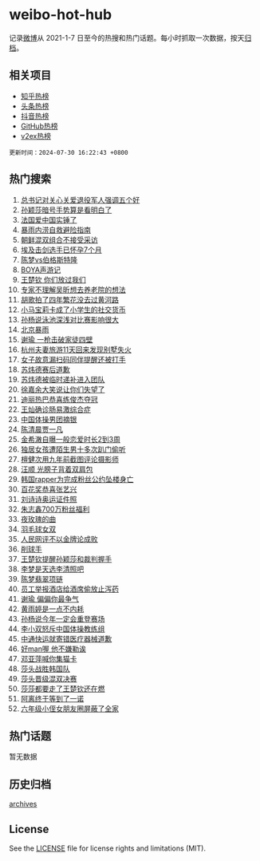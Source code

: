 # weibo-hot-hub

记录[微博](https://www.weibo.com)从 2021-1-7 日至今的热搜和热门话题。每小时抓取一次数据，按天[归档](archives)。

## 相关项目

- [知乎热榜](https://github.com/snaildev/zhihu-hot-hub)
- [头条热榜](https://github.com/snaildev/toutiao-hot-hub)
- [抖音热榜](https://github.com/snaildev/douyin-hot-hub)
- [GitHub热榜](https://github.com/snaildev/github-hot-hub)
- [v2ex热榜](https://github.com/snaildev/v2ex-hot-hub)


`更新时间：2024-07-30 16:22:43 +0800`

## 热门搜索

1. [总书记对关心关爱退役军人强调五个好](https://m.weibo.cn/search?containerid=100103type%3D1%26t%3D10%26q%3D%23%E6%80%BB%E4%B9%A6%E8%AE%B0%E5%AF%B9%E5%85%B3%E5%BF%83%E5%85%B3%E7%88%B1%E9%80%80%E5%BD%B9%E5%86%9B%E4%BA%BA%E5%BC%BA%E8%B0%83%E4%BA%94%E4%B8%AA%E5%A5%BD%23&stream_entry_id=51&isnewpage=1&extparam=seat%3D1%26c_type%3D51%26pos%3D0%26q%3D%2523%25E6%2580%25BB%25E4%25B9%25A6%25E8%25AE%25B0%25E5%25AF%25B9%25E5%2585%25B3%25E5%25BF%2583%25E5%2585%25B3%25E7%2588%25B1%25E9%2580%2580%25E5%25BD%25B9%25E5%2586%259B%25E4%25BA%25BA%25E5%25BC%25BA%25E8%25B0%2583%25E4%25BA%2594%25E4%25B8%25AA%25E5%25A5%25BD%2523%26cate%3D10103%26dgr%3D0%26filter_type%3Drealtimehot%26stream_entry_id%3D51%26display_time%3D1722327762%26pre_seqid%3D1722327762079014504182)
1. [孙颖莎暗号手势算是看明白了](https://m.weibo.cn/search?containerid=100103type%3D1%26t%3D10%26q%3D%23%E5%AD%99%E9%A2%96%E8%8E%8E%E6%9A%97%E5%8F%B7%E6%89%8B%E5%8A%BF%E7%AE%97%E6%98%AF%E7%9C%8B%E6%98%8E%E7%99%BD%E4%BA%86%23&stream_entry_id=31&isnewpage=1&extparam=seat%3D1%26c_type%3D31%26flag%3D2%26cate%3D5001%26realpos%3D1%26lcate%3D5001%26pos%3D0%26q%3D%2523%25E5%25AD%2599%25E9%25A2%2596%25E8%258E%258E%25E6%259A%2597%25E5%258F%25B7%25E6%2589%258B%25E5%258A%25BF%25E7%25AE%2597%25E6%2598%25AF%25E7%259C%258B%25E6%2598%258E%25E7%2599%25BD%25E4%25BA%2586%2523%26band_rank%3D1%26dgr%3D0%26filter_type%3Drealtimehot%26stream_entry_id%3D31%26display_time%3D1722327762%26pre_seqid%3D1722327762079014504182)
1. [法国爱中国实锤了](https://m.weibo.cn/search?containerid=100103type%3D1%26t%3D10%26q%3D%23%E6%B3%95%E5%9B%BD%E7%88%B1%E4%B8%AD%E5%9B%BD%E5%AE%9E%E9%94%A4%E4%BA%86%23&stream_entry_id=31&isnewpage=1&extparam=seat%3D1%26c_type%3D31%26flag%3D1%26cate%3D5001%26realpos%3D2%26lcate%3D5001%26pos%3D1%26q%3D%2523%25E6%25B3%2595%25E5%259B%25BD%25E7%2588%25B1%25E4%25B8%25AD%25E5%259B%25BD%25E5%25AE%259E%25E9%2594%25A4%25E4%25BA%2586%2523%26band_rank%3D2%26dgr%3D0%26filter_type%3Drealtimehot%26stream_entry_id%3D31%26display_time%3D1722327762%26pre_seqid%3D1722327762079014504182)
1. [暴雨内涝自救避险指南](https://m.weibo.cn/search?containerid=100103type%3D1%26t%3D10%26q%3D%23%E6%9A%B4%E9%9B%A8%E5%86%85%E6%B6%9D%E8%87%AA%E6%95%91%E9%81%BF%E9%99%A9%E6%8C%87%E5%8D%97%23&stream_entry_id=31&isnewpage=1&extparam=seat%3D1%26c_type%3D31%26flag%3D0%26cate%3D5001%26realpos%3D3%26lcate%3D5001%26pos%3D2%26q%3D%2523%25E6%259A%25B4%25E9%259B%25A8%25E5%2586%2585%25E6%25B6%259D%25E8%2587%25AA%25E6%2595%2591%25E9%2581%25BF%25E9%2599%25A9%25E6%258C%2587%25E5%258D%2597%2523%26band_rank%3D3%26dgr%3D0%26filter_type%3Drealtimehot%26stream_entry_id%3D31%26display_time%3D1722327762%26pre_seqid%3D1722327762079014504182)
1. [朝鲜混双组合不接受采访](https://m.weibo.cn/search?containerid=100103type%3D1%26t%3D10%26q%3D%23%E6%9C%9D%E9%B2%9C%E6%B7%B7%E5%8F%8C%E7%BB%84%E5%90%88%E4%B8%8D%E6%8E%A5%E5%8F%97%E9%87%87%E8%AE%BF%23&stream_entry_id=31&isnewpage=1&extparam=seat%3D1%26c_type%3D31%26flag%3D2%26cate%3D5001%26realpos%3D4%26lcate%3D5001%26pos%3D3%26q%3D%2523%25E6%259C%259D%25E9%25B2%259C%25E6%25B7%25B7%25E5%258F%258C%25E7%25BB%2584%25E5%2590%2588%25E4%25B8%258D%25E6%258E%25A5%25E5%258F%2597%25E9%2587%2587%25E8%25AE%25BF%2523%26band_rank%3D4%26dgr%3D0%26filter_type%3Drealtimehot%26stream_entry_id%3D31%26display_time%3D1722327762%26pre_seqid%3D1722327762079014504182)
1. [埃及击剑选手已怀孕7个月](https://m.weibo.cn/search?containerid=100103type%3D1%26t%3D10%26q%3D%23%E5%9F%83%E5%8F%8A%E5%87%BB%E5%89%91%E9%80%89%E6%89%8B%E5%B7%B2%E6%80%80%E5%AD%957%E4%B8%AA%E6%9C%88%23&stream_entry_id=31&isnewpage=1&extparam=seat%3D1%26c_type%3D31%26flag%3D1%26cate%3D5001%26realpos%3D5%26lcate%3D5001%26pos%3D4%26q%3D%2523%25E5%259F%2583%25E5%258F%258A%25E5%2587%25BB%25E5%2589%2591%25E9%2580%2589%25E6%2589%258B%25E5%25B7%25B2%25E6%2580%2580%25E5%25AD%25957%25E4%25B8%25AA%25E6%259C%2588%2523%26band_rank%3D5%26dgr%3D0%26filter_type%3Drealtimehot%26stream_entry_id%3D31%26display_time%3D1722327762%26pre_seqid%3D1722327762079014504182)
1. [陈梦vs伯格斯特隆](https://m.weibo.cn/search?containerid=100103type%3D1%26t%3D10%26q%3D%23%E9%99%88%E6%A2%A6vs%E4%BC%AF%E6%A0%BC%E6%96%AF%E7%89%B9%E9%9A%86%23&stream_entry_id=31&isnewpage=1&extparam=seat%3D1%26c_type%3D31%26flag%3D1%26cate%3D5001%26realpos%3D6%26lcate%3D5001%26pos%3D5%26q%3D%2523%25E9%2599%2588%25E6%25A2%25A6vs%25E4%25BC%25AF%25E6%25A0%25BC%25E6%2596%25AF%25E7%2589%25B9%25E9%259A%2586%2523%26band_rank%3D6%26dgr%3D0%26filter_type%3Drealtimehot%26stream_entry_id%3D31%26display_time%3D1722327762%26pre_seqid%3D1722327762079014504182)
1. [BOYA声游记](https://m.weibo.cn/search?containerid=100103type%3D1%26t%3D10%26q%3D%23BOYA%E5%A3%B0%E6%B8%B8%E8%AE%B0%23&stream_entry_id=31&isnewpage=1&extparam=seat%3D1%26c_type%3D31%26cate%3D5001%26lcate%3D5001%26stream_entry_id%3D31%26filter_type%3Drealtimehot%26pos%3D6%26is_ad_pos%3D1%26q%3D%2523BOYA%25E5%25A3%25B0%25E6%25B8%25B8%25E8%25AE%25B0%2523%26topic_ad%3D1%26dgr%3D0%26adid%3D246884%26band_rank%3D7%26display_time%3D1722327762%26pre_seqid%3D1722327762079014504182)
1. [王楚钦 你们放过我们](https://m.weibo.cn/search?containerid=100103type%3D1%26t%3D10%26q%3D%E7%8E%8B%E6%A5%9A%E9%92%A6+%E4%BD%A0%E4%BB%AC%E6%94%BE%E8%BF%87%E6%88%91%E4%BB%AC&stream_entry_id=31&isnewpage=1&extparam=seat%3D1%26c_type%3D31%26flag%3D2%26cate%3D5001%26realpos%3D7%26lcate%3D5001%26pos%3D7%26q%3D%25E7%258E%258B%25E6%25A5%259A%25E9%2592%25A6%2520%25E4%25BD%25A0%25E4%25BB%25AC%25E6%2594%25BE%25E8%25BF%2587%25E6%2588%2591%25E4%25BB%25AC%26band_rank%3D7%26dgr%3D0%26filter_type%3Drealtimehot%26stream_entry_id%3D31%26display_time%3D1722327762%26pre_seqid%3D1722327762079014504182)
1. [专家不理解吴昕想去养老院的想法](https://m.weibo.cn/search?containerid=100103type%3D1%26t%3D10%26q%3D%23%E4%B8%93%E5%AE%B6%E4%B8%8D%E7%90%86%E8%A7%A3%E5%90%B4%E6%98%95%E6%83%B3%E5%8E%BB%E5%85%BB%E8%80%81%E9%99%A2%E7%9A%84%E6%83%B3%E6%B3%95%23&stream_entry_id=31&isnewpage=1&extparam=seat%3D1%26c_type%3D31%26flag%3D0%26cate%3D5001%26realpos%3D8%26lcate%3D5001%26pos%3D8%26q%3D%2523%25E4%25B8%2593%25E5%25AE%25B6%25E4%25B8%258D%25E7%2590%2586%25E8%25A7%25A3%25E5%2590%25B4%25E6%2598%2595%25E6%2583%25B3%25E5%258E%25BB%25E5%2585%25BB%25E8%2580%2581%25E9%2599%25A2%25E7%259A%2584%25E6%2583%25B3%25E6%25B3%2595%2523%26band_rank%3D8%26dgr%3D0%26filter_type%3Drealtimehot%26stream_entry_id%3D31%26display_time%3D1722327762%26pre_seqid%3D1722327762079014504182)
1. [胡歌拍了四年繁花没去过黄河路](https://m.weibo.cn/search?containerid=100103type%3D1%26t%3D10%26q%3D%23%E8%83%A1%E6%AD%8C%E6%8B%8D%E4%BA%86%E5%9B%9B%E5%B9%B4%E7%B9%81%E8%8A%B1%E6%B2%A1%E5%8E%BB%E8%BF%87%E9%BB%84%E6%B2%B3%E8%B7%AF%23&stream_entry_id=31&isnewpage=1&extparam=seat%3D1%26c_type%3D31%26flag%3D1%26cate%3D5001%26realpos%3D9%26lcate%3D5001%26pos%3D9%26q%3D%2523%25E8%2583%25A1%25E6%25AD%258C%25E6%258B%258D%25E4%25BA%2586%25E5%259B%259B%25E5%25B9%25B4%25E7%25B9%2581%25E8%258A%25B1%25E6%25B2%25A1%25E5%258E%25BB%25E8%25BF%2587%25E9%25BB%2584%25E6%25B2%25B3%25E8%25B7%25AF%2523%26band_rank%3D9%26dgr%3D0%26filter_type%3Drealtimehot%26stream_entry_id%3D31%26display_time%3D1722327762%26pre_seqid%3D1722327762079014504182)
1. [小马宝莉卡成了小学生的社交货币](https://m.weibo.cn/search?containerid=100103type%3D1%26t%3D10%26q%3D%23%E5%B0%8F%E9%A9%AC%E5%AE%9D%E8%8E%89%E5%8D%A1%E6%88%90%E4%BA%86%E5%B0%8F%E5%AD%A6%E7%94%9F%E7%9A%84%E7%A4%BE%E4%BA%A4%E8%B4%A7%E5%B8%81%23&stream_entry_id=31&isnewpage=1&extparam=seat%3D1%26c_type%3D31%26flag%3D1%26cate%3D5001%26realpos%3D10%26lcate%3D5001%26pos%3D10%26q%3D%2523%25E5%25B0%258F%25E9%25A9%25AC%25E5%25AE%259D%25E8%258E%2589%25E5%258D%25A1%25E6%2588%2590%25E4%25BA%2586%25E5%25B0%258F%25E5%25AD%25A6%25E7%2594%259F%25E7%259A%2584%25E7%25A4%25BE%25E4%25BA%25A4%25E8%25B4%25A7%25E5%25B8%2581%2523%26band_rank%3D10%26dgr%3D0%26filter_type%3Drealtimehot%26stream_entry_id%3D31%26display_time%3D1722327762%26pre_seqid%3D1722327762079014504182)
1. [孙杨说泳池深浅对比赛影响很大](https://m.weibo.cn/search?containerid=100103type%3D1%26t%3D10%26q%3D%23%E5%AD%99%E6%9D%A8%E8%AF%B4%E6%B3%B3%E6%B1%A0%E6%B7%B1%E6%B5%85%E5%AF%B9%E6%AF%94%E8%B5%9B%E5%BD%B1%E5%93%8D%E5%BE%88%E5%A4%A7%23&stream_entry_id=31&isnewpage=1&extparam=seat%3D1%26c_type%3D31%26flag%3D2%26cate%3D5001%26realpos%3D11%26lcate%3D5001%26pos%3D11%26q%3D%2523%25E5%25AD%2599%25E6%259D%25A8%25E8%25AF%25B4%25E6%25B3%25B3%25E6%25B1%25A0%25E6%25B7%25B1%25E6%25B5%2585%25E5%25AF%25B9%25E6%25AF%2594%25E8%25B5%259B%25E5%25BD%25B1%25E5%2593%258D%25E5%25BE%2588%25E5%25A4%25A7%2523%26band_rank%3D11%26dgr%3D0%26filter_type%3Drealtimehot%26stream_entry_id%3D31%26display_time%3D1722327762%26pre_seqid%3D1722327762079014504182)
1. [北京暴雨](https://m.weibo.cn/search?containerid=100103type%3D1%26t%3D10%26q%3D%E5%8C%97%E4%BA%AC%E6%9A%B4%E9%9B%A8&stream_entry_id=31&isnewpage=1&extparam=seat%3D1%26c_type%3D31%26flag%3D0%26cate%3D5001%26realpos%3D12%26lcate%3D5001%26pos%3D12%26q%3D%25E5%258C%2597%25E4%25BA%25AC%25E6%259A%25B4%25E9%259B%25A8%26band_rank%3D12%26dgr%3D0%26filter_type%3Drealtimehot%26stream_entry_id%3D31%26display_time%3D1722327762%26pre_seqid%3D1722327762079014504182)
1. [谢瑜 一枪击破家徒四壁](https://m.weibo.cn/search?containerid=100103type%3D1%26t%3D10%26q%3D%E8%B0%A2%E7%91%9C+%E4%B8%80%E6%9E%AA%E5%87%BB%E7%A0%B4%E5%AE%B6%E5%BE%92%E5%9B%9B%E5%A3%81&stream_entry_id=31&isnewpage=1&extparam=seat%3D1%26c_type%3D31%26flag%3D0%26cate%3D5001%26realpos%3D13%26lcate%3D5001%26pos%3D13%26q%3D%25E8%25B0%25A2%25E7%2591%259C%2520%25E4%25B8%2580%25E6%259E%25AA%25E5%2587%25BB%25E7%25A0%25B4%25E5%25AE%25B6%25E5%25BE%2592%25E5%259B%259B%25E5%25A3%2581%26band_rank%3D13%26dgr%3D0%26filter_type%3Drealtimehot%26stream_entry_id%3D31%26display_time%3D1722327762%26pre_seqid%3D1722327762079014504182)
1. [杭州夫妻旅游11天回来发现别墅失火](https://m.weibo.cn/search?containerid=100103type%3D1%26t%3D10%26q%3D%23%E6%9D%AD%E5%B7%9E%E5%A4%AB%E5%A6%BB%E6%97%85%E6%B8%B811%E5%A4%A9%E5%9B%9E%E6%9D%A5%E5%8F%91%E7%8E%B0%E5%88%AB%E5%A2%85%E5%A4%B1%E7%81%AB%23&stream_entry_id=31&isnewpage=1&extparam=seat%3D1%26c_type%3D31%26flag%3D0%26cate%3D5001%26realpos%3D14%26lcate%3D5001%26pos%3D14%26q%3D%2523%25E6%259D%25AD%25E5%25B7%259E%25E5%25A4%25AB%25E5%25A6%25BB%25E6%2597%2585%25E6%25B8%25B811%25E5%25A4%25A9%25E5%259B%259E%25E6%259D%25A5%25E5%258F%2591%25E7%258E%25B0%25E5%2588%25AB%25E5%25A2%2585%25E5%25A4%25B1%25E7%2581%25AB%2523%26band_rank%3D14%26dgr%3D0%26filter_type%3Drealtimehot%26stream_entry_id%3D31%26display_time%3D1722327762%26pre_seqid%3D1722327762079014504182)
1. [女子故意漏扫码同伴提醒还被打手](https://m.weibo.cn/search?containerid=100103type%3D1%26t%3D10%26q%3D%23%E5%A5%B3%E5%AD%90%E6%95%85%E6%84%8F%E6%BC%8F%E6%89%AB%E7%A0%81%E5%90%8C%E4%BC%B4%E6%8F%90%E9%86%92%E8%BF%98%E8%A2%AB%E6%89%93%E6%89%8B%23&stream_entry_id=31&isnewpage=1&extparam=seat%3D1%26c_type%3D31%26flag%3D0%26cate%3D5001%26realpos%3D15%26lcate%3D5001%26pos%3D15%26q%3D%2523%25E5%25A5%25B3%25E5%25AD%2590%25E6%2595%2585%25E6%2584%258F%25E6%25BC%258F%25E6%2589%25AB%25E7%25A0%2581%25E5%2590%258C%25E4%25BC%25B4%25E6%258F%2590%25E9%2586%2592%25E8%25BF%2598%25E8%25A2%25AB%25E6%2589%2593%25E6%2589%258B%2523%26band_rank%3D15%26dgr%3D0%26filter_type%3Drealtimehot%26stream_entry_id%3D31%26display_time%3D1722327762%26pre_seqid%3D1722327762079014504182)
1. [苏炜德赛后道歉](https://m.weibo.cn/search?containerid=100103type%3D1%26t%3D10%26q%3D%23%E8%8B%8F%E7%82%9C%E5%BE%B7%E8%B5%9B%E5%90%8E%E9%81%93%E6%AD%89%23&stream_entry_id=31&isnewpage=1&extparam=seat%3D1%26c_type%3D31%26flag%3D0%26cate%3D5001%26realpos%3D16%26lcate%3D5001%26pos%3D16%26q%3D%2523%25E8%258B%258F%25E7%2582%259C%25E5%25BE%25B7%25E8%25B5%259B%25E5%2590%258E%25E9%2581%2593%25E6%25AD%2589%2523%26band_rank%3D16%26dgr%3D0%26filter_type%3Drealtimehot%26stream_entry_id%3D31%26display_time%3D1722327762%26pre_seqid%3D1722327762079014504182)
1. [苏炜德被临时递补进入团队](https://m.weibo.cn/search?containerid=100103type%3D1%26t%3D10%26q%3D%23%E8%8B%8F%E7%82%9C%E5%BE%B7%E8%A2%AB%E4%B8%B4%E6%97%B6%E9%80%92%E8%A1%A5%E8%BF%9B%E5%85%A5%E5%9B%A2%E9%98%9F%23&stream_entry_id=31&isnewpage=1&extparam=seat%3D1%26c_type%3D31%26flag%3D0%26cate%3D5001%26realpos%3D17%26lcate%3D5001%26pos%3D17%26q%3D%2523%25E8%258B%258F%25E7%2582%259C%25E5%25BE%25B7%25E8%25A2%25AB%25E4%25B8%25B4%25E6%2597%25B6%25E9%2580%2592%25E8%25A1%25A5%25E8%25BF%259B%25E5%2585%25A5%25E5%259B%25A2%25E9%2598%259F%2523%26band_rank%3D17%26dgr%3D0%26filter_type%3Drealtimehot%26stream_entry_id%3D31%26display_time%3D1722327762%26pre_seqid%3D1722327762079014504182)
1. [徐嘉余大笑说让你们失望了](https://m.weibo.cn/search?containerid=100103type%3D1%26t%3D10%26q%3D%23%E5%BE%90%E5%98%89%E4%BD%99%E5%A4%A7%E7%AC%91%E8%AF%B4%E8%AE%A9%E4%BD%A0%E4%BB%AC%E5%A4%B1%E6%9C%9B%E4%BA%86%23&stream_entry_id=31&isnewpage=1&extparam=seat%3D1%26c_type%3D31%26flag%3D0%26cate%3D5001%26realpos%3D18%26lcate%3D5001%26pos%3D18%26q%3D%2523%25E5%25BE%2590%25E5%2598%2589%25E4%25BD%2599%25E5%25A4%25A7%25E7%25AC%2591%25E8%25AF%25B4%25E8%25AE%25A9%25E4%25BD%25A0%25E4%25BB%25AC%25E5%25A4%25B1%25E6%259C%259B%25E4%25BA%2586%2523%26band_rank%3D18%26dgr%3D0%26filter_type%3Drealtimehot%26stream_entry_id%3D31%26display_time%3D1722327762%26pre_seqid%3D1722327762079014504182)
1. [迪丽热巴恭喜练俊杰夺冠](https://m.weibo.cn/search?containerid=100103type%3D1%26t%3D10%26q%3D%23%E8%BF%AA%E4%B8%BD%E7%83%AD%E5%B7%B4%E6%81%AD%E5%96%9C%E7%BB%83%E4%BF%8A%E6%9D%B0%E5%A4%BA%E5%86%A0%23&stream_entry_id=31&isnewpage=1&extparam=seat%3D1%26c_type%3D31%26flag%3D0%26cate%3D5001%26realpos%3D19%26lcate%3D5001%26pos%3D19%26q%3D%2523%25E8%25BF%25AA%25E4%25B8%25BD%25E7%2583%25AD%25E5%25B7%25B4%25E6%2581%25AD%25E5%2596%259C%25E7%25BB%2583%25E4%25BF%258A%25E6%259D%25B0%25E5%25A4%25BA%25E5%2586%25A0%2523%26band_rank%3D19%26dgr%3D0%26filter_type%3Drealtimehot%26stream_entry_id%3D31%26display_time%3D1722327762%26pre_seqid%3D1722327762079014504182)
1. [王灿确诊肠易激综合症](https://m.weibo.cn/search?containerid=100103type%3D1%26t%3D10%26q%3D%23%E7%8E%8B%E7%81%BF%E7%A1%AE%E8%AF%8A%E8%82%A0%E6%98%93%E6%BF%80%E7%BB%BC%E5%90%88%E7%97%87%23&stream_entry_id=31&isnewpage=1&extparam=seat%3D1%26c_type%3D31%26flag%3D0%26cate%3D5001%26realpos%3D20%26lcate%3D5001%26pos%3D20%26q%3D%2523%25E7%258E%258B%25E7%2581%25BF%25E7%25A1%25AE%25E8%25AF%258A%25E8%2582%25A0%25E6%2598%2593%25E6%25BF%2580%25E7%25BB%25BC%25E5%2590%2588%25E7%2597%2587%2523%26band_rank%3D20%26dgr%3D0%26filter_type%3Drealtimehot%26stream_entry_id%3D31%26display_time%3D1722327762%26pre_seqid%3D1722327762079014504182)
1. [中国体操男团摘银](https://m.weibo.cn/search?containerid=100103type%3D1%26t%3D10%26q%3D%23%E4%B8%AD%E5%9B%BD%E4%BD%93%E6%93%8D%E7%94%B7%E5%9B%A2%E6%91%98%E9%93%B6%23&stream_entry_id=31&isnewpage=1&extparam=seat%3D1%26c_type%3D31%26flag%3D0%26cate%3D5001%26realpos%3D21%26lcate%3D5001%26pos%3D21%26q%3D%2523%25E4%25B8%25AD%25E5%259B%25BD%25E4%25BD%2593%25E6%2593%258D%25E7%2594%25B7%25E5%259B%25A2%25E6%2591%2598%25E9%2593%25B6%2523%26band_rank%3D21%26dgr%3D0%26filter_type%3Drealtimehot%26stream_entry_id%3D31%26display_time%3D1722327762%26pre_seqid%3D1722327762079014504182)
1. [陈清晨贾一凡](https://m.weibo.cn/search?containerid=100103type%3D1%26t%3D10%26q%3D%E9%99%88%E6%B8%85%E6%99%A8%E8%B4%BE%E4%B8%80%E5%87%A1&stream_entry_id=31&isnewpage=1&extparam=seat%3D1%26c_type%3D31%26flag%3D1%26cate%3D5001%26realpos%3D22%26lcate%3D5001%26pos%3D22%26q%3D%25E9%2599%2588%25E6%25B8%2585%25E6%2599%25A8%25E8%25B4%25BE%25E4%25B8%2580%25E5%2587%25A1%26band_rank%3D22%26dgr%3D0%26filter_type%3Drealtimehot%26stream_entry_id%3D31%26display_time%3D1722327762%26pre_seqid%3D1722327762079014504182)
1. [金希澈自曝一般恋爱时长2到3周](https://m.weibo.cn/search?containerid=100103type%3D1%26t%3D10%26q%3D%23%E9%87%91%E5%B8%8C%E6%BE%88%E8%87%AA%E6%9B%9D%E4%B8%80%E8%88%AC%E6%81%8B%E7%88%B1%E6%97%B6%E9%95%BF2%E5%88%B03%E5%91%A8%23&stream_entry_id=31&isnewpage=1&extparam=seat%3D1%26c_type%3D31%26flag%3D2%26cate%3D5001%26realpos%3D23%26lcate%3D5001%26pos%3D23%26q%3D%2523%25E9%2587%2591%25E5%25B8%258C%25E6%25BE%2588%25E8%2587%25AA%25E6%259B%259D%25E4%25B8%2580%25E8%2588%25AC%25E6%2581%258B%25E7%2588%25B1%25E6%2597%25B6%25E9%2595%25BF2%25E5%2588%25B03%25E5%2591%25A8%2523%26band_rank%3D23%26dgr%3D0%26filter_type%3Drealtimehot%26stream_entry_id%3D31%26display_time%3D1722327762%26pre_seqid%3D1722327762079014504182)
1. [独居女孩遭陌生男十多次趴门偷听](https://m.weibo.cn/search?containerid=100103type%3D1%26t%3D10%26q%3D%23%E7%8B%AC%E5%B1%85%E5%A5%B3%E5%AD%A9%E9%81%AD%E9%99%8C%E7%94%9F%E7%94%B7%E5%8D%81%E5%A4%9A%E6%AC%A1%E8%B6%B4%E9%97%A8%E5%81%B7%E5%90%AC%23&stream_entry_id=31&isnewpage=1&extparam=seat%3D1%26c_type%3D31%26flag%3D1%26cate%3D5001%26realpos%3D24%26lcate%3D5001%26pos%3D24%26q%3D%2523%25E7%258B%25AC%25E5%25B1%2585%25E5%25A5%25B3%25E5%25AD%25A9%25E9%2581%25AD%25E9%2599%258C%25E7%2594%259F%25E7%2594%25B7%25E5%258D%2581%25E5%25A4%259A%25E6%25AC%25A1%25E8%25B6%25B4%25E9%2597%25A8%25E5%2581%25B7%25E5%2590%25AC%2523%26band_rank%3D24%26dgr%3D0%26filter_type%3Drealtimehot%26stream_entry_id%3D31%26display_time%3D1722327762%26pre_seqid%3D1722327762079014504182)
1. [檀健次用九年前截图评论摄影师](https://m.weibo.cn/search?containerid=100103type%3D1%26t%3D10%26q%3D%E6%AA%80%E5%81%A5%E6%AC%A1%E7%94%A8%E4%B9%9D%E5%B9%B4%E5%89%8D%E6%88%AA%E5%9B%BE%E8%AF%84%E8%AE%BA%E6%91%84%E5%BD%B1%E5%B8%88&stream_entry_id=31&isnewpage=1&extparam=seat%3D1%26c_type%3D31%26flag%3D1%26cate%3D5001%26realpos%3D25%26lcate%3D5001%26pos%3D25%26q%3D%25E6%25AA%2580%25E5%2581%25A5%25E6%25AC%25A1%25E7%2594%25A8%25E4%25B9%259D%25E5%25B9%25B4%25E5%2589%258D%25E6%2588%25AA%25E5%259B%25BE%25E8%25AF%2584%25E8%25AE%25BA%25E6%2591%2584%25E5%25BD%25B1%25E5%25B8%2588%26band_rank%3D25%26dgr%3D0%26filter_type%3Drealtimehot%26stream_entry_id%3D31%26display_time%3D1722327762%26pre_seqid%3D1722327762079014504182)
1. [汪顺 光膀子背着双肩包](https://m.weibo.cn/search?containerid=100103type%3D1%26t%3D10%26q%3D%E6%B1%AA%E9%A1%BA+%E5%85%89%E8%86%80%E5%AD%90%E8%83%8C%E7%9D%80%E5%8F%8C%E8%82%A9%E5%8C%85&stream_entry_id=31&isnewpage=1&extparam=seat%3D1%26c_type%3D31%26flag%3D0%26cate%3D5001%26realpos%3D26%26lcate%3D5001%26pos%3D26%26q%3D%25E6%25B1%25AA%25E9%25A1%25BA%2520%25E5%2585%2589%25E8%2586%2580%25E5%25AD%2590%25E8%2583%258C%25E7%259D%2580%25E5%258F%258C%25E8%2582%25A9%25E5%258C%2585%26band_rank%3D26%26dgr%3D0%26filter_type%3Drealtimehot%26stream_entry_id%3D31%26display_time%3D1722327762%26pre_seqid%3D1722327762079014504182)
1. [韩国rapper为完成粉丝公约坠楼身亡](https://m.weibo.cn/search?containerid=100103type%3D1%26t%3D10%26q%3D%23%E9%9F%A9%E5%9B%BDrapper%E4%B8%BA%E5%AE%8C%E6%88%90%E7%B2%89%E4%B8%9D%E5%85%AC%E7%BA%A6%E5%9D%A0%E6%A5%BC%E8%BA%AB%E4%BA%A1%23&stream_entry_id=31&isnewpage=1&extparam=seat%3D1%26c_type%3D31%26flag%3D0%26cate%3D5001%26realpos%3D27%26lcate%3D5001%26pos%3D27%26q%3D%2523%25E9%259F%25A9%25E5%259B%25BDrapper%25E4%25B8%25BA%25E5%25AE%258C%25E6%2588%2590%25E7%25B2%2589%25E4%25B8%259D%25E5%2585%25AC%25E7%25BA%25A6%25E5%259D%25A0%25E6%25A5%25BC%25E8%25BA%25AB%25E4%25BA%25A1%2523%26band_rank%3D27%26dgr%3D0%26filter_type%3Drealtimehot%26stream_entry_id%3D31%26display_time%3D1722327762%26pre_seqid%3D1722327762079014504182)
1. [百花奖恭喜张艺兴](https://m.weibo.cn/search?containerid=100103type%3D1%26t%3D10%26q%3D%23%E7%99%BE%E8%8A%B1%E5%A5%96%E6%81%AD%E5%96%9C%E5%BC%A0%E8%89%BA%E5%85%B4%23&stream_entry_id=31&isnewpage=1&extparam=seat%3D1%26c_type%3D31%26flag%3D1%26cate%3D5001%26realpos%3D28%26lcate%3D5001%26pos%3D28%26q%3D%2523%25E7%2599%25BE%25E8%258A%25B1%25E5%25A5%2596%25E6%2581%25AD%25E5%2596%259C%25E5%25BC%25A0%25E8%2589%25BA%25E5%2585%25B4%2523%26band_rank%3D28%26dgr%3D0%26filter_type%3Drealtimehot%26stream_entry_id%3D31%26display_time%3D1722327762%26pre_seqid%3D1722327762079014504182)
1. [刘诗诗奥运证件照](https://m.weibo.cn/search?containerid=100103type%3D1%26t%3D10%26q%3D%23%E5%88%98%E8%AF%97%E8%AF%97%E5%A5%A5%E8%BF%90%E8%AF%81%E4%BB%B6%E7%85%A7%23&stream_entry_id=31&isnewpage=1&extparam=seat%3D1%26c_type%3D31%26flag%3D0%26cate%3D5001%26realpos%3D29%26lcate%3D5001%26pos%3D29%26q%3D%2523%25E5%2588%2598%25E8%25AF%2597%25E8%25AF%2597%25E5%25A5%25A5%25E8%25BF%2590%25E8%25AF%2581%25E4%25BB%25B6%25E7%2585%25A7%2523%26band_rank%3D29%26dgr%3D0%26filter_type%3Drealtimehot%26stream_entry_id%3D31%26display_time%3D1722327762%26pre_seqid%3D1722327762079014504182)
1. [朱志鑫700万粉丝福利](https://m.weibo.cn/search?containerid=100103type%3D1%26t%3D10%26q%3D%E6%9C%B1%E5%BF%97%E9%91%AB700%E4%B8%87%E7%B2%89%E4%B8%9D%E7%A6%8F%E5%88%A9&stream_entry_id=31&isnewpage=1&extparam=seat%3D1%26c_type%3D31%26flag%3D1%26cate%3D5001%26realpos%3D30%26lcate%3D5001%26pos%3D30%26q%3D%25E6%259C%25B1%25E5%25BF%2597%25E9%2591%25AB700%25E4%25B8%2587%25E7%25B2%2589%25E4%25B8%259D%25E7%25A6%258F%25E5%2588%25A9%26band_rank%3D30%26dgr%3D0%26filter_type%3Drealtimehot%26stream_entry_id%3D31%26display_time%3D1722327762%26pre_seqid%3D1722327762079014504182)
1. [夜玫瑰的曲](https://m.weibo.cn/search?containerid=100103type%3D1%26t%3D10%26q%3D%E5%A4%9C%E7%8E%AB%E7%91%B0%E7%9A%84%E6%9B%B2&stream_entry_id=31&isnewpage=1&extparam=seat%3D1%26c_type%3D31%26flag%3D1%26cate%3D5001%26realpos%3D31%26lcate%3D5001%26pos%3D31%26q%3D%25E5%25A4%259C%25E7%258E%25AB%25E7%2591%25B0%25E7%259A%2584%25E6%259B%25B2%26band_rank%3D31%26dgr%3D0%26filter_type%3Drealtimehot%26stream_entry_id%3D31%26display_time%3D1722327762%26pre_seqid%3D1722327762079014504182)
1. [羽毛球女双](https://m.weibo.cn/search?containerid=100103type%3D1%26t%3D10%26q%3D%E7%BE%BD%E6%AF%9B%E7%90%83%E5%A5%B3%E5%8F%8C&stream_entry_id=31&isnewpage=1&extparam=seat%3D1%26c_type%3D31%26flag%3D1%26cate%3D5001%26realpos%3D32%26lcate%3D5001%26pos%3D32%26q%3D%25E7%25BE%25BD%25E6%25AF%259B%25E7%2590%2583%25E5%25A5%25B3%25E5%258F%258C%26band_rank%3D32%26dgr%3D0%26filter_type%3Drealtimehot%26stream_entry_id%3D31%26display_time%3D1722327762%26pre_seqid%3D1722327762079014504182)
1. [人民网评不以金牌论成败](https://m.weibo.cn/search?containerid=100103type%3D1%26t%3D10%26q%3D%23%E4%BA%BA%E6%B0%91%E7%BD%91%E8%AF%84%E4%B8%8D%E4%BB%A5%E9%87%91%E7%89%8C%E8%AE%BA%E6%88%90%E8%B4%A5%23&stream_entry_id=31&isnewpage=1&extparam=seat%3D1%26c_type%3D31%26flag%3D1%26cate%3D5001%26realpos%3D33%26lcate%3D5001%26pos%3D33%26q%3D%2523%25E4%25BA%25BA%25E6%25B0%2591%25E7%25BD%2591%25E8%25AF%2584%25E4%25B8%258D%25E4%25BB%25A5%25E9%2587%2591%25E7%2589%258C%25E8%25AE%25BA%25E6%2588%2590%25E8%25B4%25A5%2523%26band_rank%3D33%26dgr%3D0%26filter_type%3Drealtimehot%26stream_entry_id%3D31%26display_time%3D1722327762%26pre_seqid%3D1722327762079014504182)
1. [削球手](https://m.weibo.cn/search?containerid=100103type%3D1%26t%3D10%26q%3D%E5%89%8A%E7%90%83%E6%89%8B&stream_entry_id=31&isnewpage=1&extparam=seat%3D1%26c_type%3D31%26flag%3D1%26cate%3D5001%26realpos%3D34%26lcate%3D5001%26pos%3D34%26q%3D%25E5%2589%258A%25E7%2590%2583%25E6%2589%258B%26band_rank%3D34%26dgr%3D0%26filter_type%3Drealtimehot%26stream_entry_id%3D31%26display_time%3D1722327762%26pre_seqid%3D1722327762079014504182)
1. [王楚钦提醒孙颖莎和裁判握手](https://m.weibo.cn/search?containerid=100103type%3D1%26t%3D10%26q%3D%23%E7%8E%8B%E6%A5%9A%E9%92%A6%E6%8F%90%E9%86%92%E5%AD%99%E9%A2%96%E8%8E%8E%E5%92%8C%E8%A3%81%E5%88%A4%E6%8F%A1%E6%89%8B%23&stream_entry_id=31&isnewpage=1&extparam=seat%3D1%26c_type%3D31%26flag%3D0%26cate%3D5001%26realpos%3D35%26lcate%3D5001%26pos%3D35%26q%3D%2523%25E7%258E%258B%25E6%25A5%259A%25E9%2592%25A6%25E6%258F%2590%25E9%2586%2592%25E5%25AD%2599%25E9%25A2%2596%25E8%258E%258E%25E5%2592%258C%25E8%25A3%2581%25E5%2588%25A4%25E6%258F%25A1%25E6%2589%258B%2523%26band_rank%3D35%26dgr%3D0%26filter_type%3Drealtimehot%26stream_entry_id%3D31%26display_time%3D1722327762%26pre_seqid%3D1722327762079014504182)
1. [李梦是天选李清照吧](https://m.weibo.cn/search?containerid=100103type%3D1%26t%3D10%26q%3D%E6%9D%8E%E6%A2%A6%E6%98%AF%E5%A4%A9%E9%80%89%E6%9D%8E%E6%B8%85%E7%85%A7%E5%90%A7&stream_entry_id=31&isnewpage=1&extparam=seat%3D1%26c_type%3D31%26flag%3D0%26cate%3D5001%26realpos%3D36%26lcate%3D5001%26pos%3D36%26q%3D%25E6%259D%258E%25E6%25A2%25A6%25E6%2598%25AF%25E5%25A4%25A9%25E9%2580%2589%25E6%259D%258E%25E6%25B8%2585%25E7%2585%25A7%25E5%2590%25A7%26band_rank%3D36%26dgr%3D0%26filter_type%3Drealtimehot%26stream_entry_id%3D31%26display_time%3D1722327762%26pre_seqid%3D1722327762079014504182)
1. [陈梦翡翠项链](https://m.weibo.cn/search?containerid=100103type%3D1%26t%3D10%26q%3D%E9%99%88%E6%A2%A6%E7%BF%A1%E7%BF%A0%E9%A1%B9%E9%93%BE&stream_entry_id=31&isnewpage=1&extparam=seat%3D1%26c_type%3D31%26flag%3D1%26cate%3D5001%26realpos%3D37%26lcate%3D5001%26pos%3D37%26q%3D%25E9%2599%2588%25E6%25A2%25A6%25E7%25BF%25A1%25E7%25BF%25A0%25E9%25A1%25B9%25E9%2593%25BE%26band_rank%3D37%26dgr%3D0%26filter_type%3Drealtimehot%26stream_entry_id%3D31%26display_time%3D1722327762%26pre_seqid%3D1722327762079014504182)
1. [员工举报酒店给酒席偷放止泻药](https://m.weibo.cn/search?containerid=100103type%3D1%26t%3D10%26q%3D%23%E5%91%98%E5%B7%A5%E4%B8%BE%E6%8A%A5%E9%85%92%E5%BA%97%E7%BB%99%E9%85%92%E5%B8%AD%E5%81%B7%E6%94%BE%E6%AD%A2%E6%B3%BB%E8%8D%AF%23&stream_entry_id=31&isnewpage=1&extparam=seat%3D1%26c_type%3D31%26flag%3D0%26cate%3D5001%26realpos%3D38%26lcate%3D5001%26pos%3D38%26q%3D%2523%25E5%2591%2598%25E5%25B7%25A5%25E4%25B8%25BE%25E6%258A%25A5%25E9%2585%2592%25E5%25BA%2597%25E7%25BB%2599%25E9%2585%2592%25E5%25B8%25AD%25E5%2581%25B7%25E6%2594%25BE%25E6%25AD%25A2%25E6%25B3%25BB%25E8%258D%25AF%2523%26band_rank%3D38%26dgr%3D0%26filter_type%3Drealtimehot%26stream_entry_id%3D31%26display_time%3D1722327762%26pre_seqid%3D1722327762079014504182)
1. [谢瑜 偏偏你最争气](https://m.weibo.cn/search?containerid=100103type%3D1%26t%3D10%26q%3D%E8%B0%A2%E7%91%9C+%E5%81%8F%E5%81%8F%E4%BD%A0%E6%9C%80%E4%BA%89%E6%B0%94&stream_entry_id=31&isnewpage=1&extparam=seat%3D1%26c_type%3D31%26flag%3D0%26cate%3D5001%26realpos%3D39%26lcate%3D5001%26pos%3D39%26q%3D%25E8%25B0%25A2%25E7%2591%259C%2520%25E5%2581%258F%25E5%2581%258F%25E4%25BD%25A0%25E6%259C%2580%25E4%25BA%2589%25E6%25B0%2594%26band_rank%3D39%26dgr%3D0%26filter_type%3Drealtimehot%26stream_entry_id%3D31%26display_time%3D1722327762%26pre_seqid%3D1722327762079014504182)
1. [黄雨婷是一点不内耗](https://m.weibo.cn/search?containerid=100103type%3D1%26t%3D10%26q%3D%E9%BB%84%E9%9B%A8%E5%A9%B7%E6%98%AF%E4%B8%80%E7%82%B9%E4%B8%8D%E5%86%85%E8%80%97&stream_entry_id=31&isnewpage=1&extparam=seat%3D1%26c_type%3D31%26flag%3D0%26cate%3D5001%26realpos%3D40%26lcate%3D5001%26pos%3D40%26q%3D%25E9%25BB%2584%25E9%259B%25A8%25E5%25A9%25B7%25E6%2598%25AF%25E4%25B8%2580%25E7%2582%25B9%25E4%25B8%258D%25E5%2586%2585%25E8%2580%2597%26band_rank%3D40%26dgr%3D0%26filter_type%3Drealtimehot%26stream_entry_id%3D31%26display_time%3D1722327762%26pre_seqid%3D1722327762079014504182)
1. [孙杨说今年一定会重登赛场](https://m.weibo.cn/search?containerid=100103type%3D1%26t%3D10%26q%3D%23%E5%AD%99%E6%9D%A8%E8%AF%B4%E4%BB%8A%E5%B9%B4%E4%B8%80%E5%AE%9A%E4%BC%9A%E9%87%8D%E7%99%BB%E8%B5%9B%E5%9C%BA%23&stream_entry_id=31&isnewpage=1&extparam=seat%3D1%26c_type%3D31%26flag%3D1%26cate%3D5001%26realpos%3D41%26lcate%3D5001%26pos%3D41%26q%3D%2523%25E5%25AD%2599%25E6%259D%25A8%25E8%25AF%25B4%25E4%25BB%258A%25E5%25B9%25B4%25E4%25B8%2580%25E5%25AE%259A%25E4%25BC%259A%25E9%2587%258D%25E7%2599%25BB%25E8%25B5%259B%25E5%259C%25BA%2523%26band_rank%3D41%26dgr%3D0%26filter_type%3Drealtimehot%26stream_entry_id%3D31%26display_time%3D1722327762%26pre_seqid%3D1722327762079014504182)
1. [李小双怒斥中国体操教练组](https://m.weibo.cn/search?containerid=100103type%3D1%26t%3D10%26q%3D%23%E6%9D%8E%E5%B0%8F%E5%8F%8C%E6%80%92%E6%96%A5%E4%B8%AD%E5%9B%BD%E4%BD%93%E6%93%8D%E6%95%99%E7%BB%83%E7%BB%84%23&stream_entry_id=31&isnewpage=1&extparam=seat%3D1%26c_type%3D31%26flag%3D1%26cate%3D5001%26realpos%3D42%26lcate%3D5001%26pos%3D42%26q%3D%2523%25E6%259D%258E%25E5%25B0%258F%25E5%258F%258C%25E6%2580%2592%25E6%2596%25A5%25E4%25B8%25AD%25E5%259B%25BD%25E4%25BD%2593%25E6%2593%258D%25E6%2595%2599%25E7%25BB%2583%25E7%25BB%2584%2523%26band_rank%3D42%26dgr%3D0%26filter_type%3Drealtimehot%26stream_entry_id%3D31%26display_time%3D1722327762%26pre_seqid%3D1722327762079014504182)
1. [中通快运就寄错医疗器械道歉](https://m.weibo.cn/search?containerid=100103type%3D1%26t%3D10%26q%3D%23%E4%B8%AD%E9%80%9A%E5%BF%AB%E8%BF%90%E5%B0%B1%E5%AF%84%E9%94%99%E5%8C%BB%E7%96%97%E5%99%A8%E6%A2%B0%E9%81%93%E6%AD%89%23&stream_entry_id=31&isnewpage=1&extparam=seat%3D1%26c_type%3D31%26flag%3D1%26cate%3D5001%26realpos%3D43%26lcate%3D5001%26pos%3D43%26q%3D%2523%25E4%25B8%25AD%25E9%2580%259A%25E5%25BF%25AB%25E8%25BF%2590%25E5%25B0%25B1%25E5%25AF%2584%25E9%2594%2599%25E5%258C%25BB%25E7%2596%2597%25E5%2599%25A8%25E6%25A2%25B0%25E9%2581%2593%25E6%25AD%2589%2523%26band_rank%3D43%26dgr%3D0%26filter_type%3Drealtimehot%26stream_entry_id%3D31%26display_time%3D1722327762%26pre_seqid%3D1722327762079014504182)
1. [好man喔 他不嫌勒诶](https://m.weibo.cn/search?containerid=100103type%3D1%26t%3D10%26q%3D%E5%A5%BDman%E5%96%94+%E4%BB%96%E4%B8%8D%E5%AB%8C%E5%8B%92%E8%AF%B6&stream_entry_id=31&isnewpage=1&extparam=seat%3D1%26c_type%3D31%26flag%3D1%26cate%3D5001%26realpos%3D44%26lcate%3D5001%26pos%3D44%26q%3D%25E5%25A5%25BDman%25E5%2596%2594%2520%25E4%25BB%2596%25E4%25B8%258D%25E5%25AB%258C%25E5%258B%2592%25E8%25AF%25B6%26band_rank%3D44%26dgr%3D0%26filter_type%3Drealtimehot%26stream_entry_id%3D31%26display_time%3D1722327762%26pre_seqid%3D1722327762079014504182)
1. [邓亚萍喊你集猫卡](https://m.weibo.cn/search?containerid=100103type%3D1%26t%3D10%26q%3D%23%E9%82%93%E4%BA%9A%E8%90%8D%E5%96%8A%E4%BD%A0%E9%9B%86%E7%8C%AB%E5%8D%A1%23&stream_entry_id=31&isnewpage=1&extparam=seat%3D1%26c_type%3D31%26flag%3D0%26cate%3D5001%26realpos%3D45%26band_rank%3D45%26pos%3D45%26lcate%3D5001%26q%3D%2523%25E9%2582%2593%25E4%25BA%259A%25E8%2590%258D%25E5%2596%258A%25E4%25BD%25A0%25E9%259B%2586%25E7%258C%25AB%25E5%258D%25A1%2523%26filter_type%3Drealtimehot%26dgr%3D0%26adid%3D248541%26stream_entry_id%3D31%26display_time%3D1722327762%26pre_seqid%3D1722327762079014504182)
1. [莎头战胜韩国队](https://m.weibo.cn/search?containerid=100103type%3D1%26t%3D10%26q%3D%23%E8%8E%8E%E5%A4%B4%E6%88%98%E8%83%9C%E9%9F%A9%E5%9B%BD%E9%98%9F%23&stream_entry_id=31&isnewpage=1&extparam=seat%3D1%26c_type%3D31%26flag%3D0%26cate%3D5001%26realpos%3D46%26lcate%3D5001%26pos%3D46%26q%3D%2523%25E8%258E%258E%25E5%25A4%25B4%25E6%2588%2598%25E8%2583%259C%25E9%259F%25A9%25E5%259B%25BD%25E9%2598%259F%2523%26band_rank%3D46%26dgr%3D0%26filter_type%3Drealtimehot%26stream_entry_id%3D31%26display_time%3D1722327762%26pre_seqid%3D1722327762079014504182)
1. [莎头晋级混双决赛](https://m.weibo.cn/search?containerid=100103type%3D1%26t%3D10%26q%3D%23%E8%8E%8E%E5%A4%B4%E6%99%8B%E7%BA%A7%E6%B7%B7%E5%8F%8C%E5%86%B3%E8%B5%9B%23&stream_entry_id=31&isnewpage=1&extparam=seat%3D1%26c_type%3D31%26flag%3D0%26cate%3D5001%26realpos%3D47%26lcate%3D5001%26pos%3D47%26q%3D%2523%25E8%258E%258E%25E5%25A4%25B4%25E6%2599%258B%25E7%25BA%25A7%25E6%25B7%25B7%25E5%258F%258C%25E5%2586%25B3%25E8%25B5%259B%2523%26band_rank%3D47%26dgr%3D0%26filter_type%3Drealtimehot%26stream_entry_id%3D31%26display_time%3D1722327762%26pre_seqid%3D1722327762079014504182)
1. [莎莎都要走了王楚钦还在燃](https://m.weibo.cn/search?containerid=100103type%3D1%26t%3D10%26q%3D%23%E8%8E%8E%E8%8E%8E%E9%83%BD%E8%A6%81%E8%B5%B0%E4%BA%86%E7%8E%8B%E6%A5%9A%E9%92%A6%E8%BF%98%E5%9C%A8%E7%87%83%23&stream_entry_id=31&isnewpage=1&extparam=seat%3D1%26c_type%3D31%26flag%3D0%26cate%3D5001%26realpos%3D48%26lcate%3D5001%26pos%3D48%26q%3D%2523%25E8%258E%258E%25E8%258E%258E%25E9%2583%25BD%25E8%25A6%2581%25E8%25B5%25B0%25E4%25BA%2586%25E7%258E%258B%25E6%25A5%259A%25E9%2592%25A6%25E8%25BF%2598%25E5%259C%25A8%25E7%2587%2583%2523%26band_rank%3D48%26dgr%3D0%26filter_type%3Drealtimehot%26stream_entry_id%3D31%26display_time%3D1722327762%26pre_seqid%3D1722327762079014504182)
1. [阿离终于等到了一诺](https://m.weibo.cn/search?containerid=100103type%3D1%26t%3D10%26q%3D%23%E9%98%BF%E7%A6%BB%E7%BB%88%E4%BA%8E%E7%AD%89%E5%88%B0%E4%BA%86%E4%B8%80%E8%AF%BA%23&stream_entry_id=31&isnewpage=1&extparam=seat%3D1%26c_type%3D31%26flag%3D1%26cate%3D5001%26realpos%3D49%26lcate%3D5001%26pos%3D49%26q%3D%2523%25E9%2598%25BF%25E7%25A6%25BB%25E7%25BB%2588%25E4%25BA%258E%25E7%25AD%2589%25E5%2588%25B0%25E4%25BA%2586%25E4%25B8%2580%25E8%25AF%25BA%2523%26band_rank%3D49%26dgr%3D0%26filter_type%3Drealtimehot%26stream_entry_id%3D31%26display_time%3D1722327762%26pre_seqid%3D1722327762079014504182)
1. [六年级小侄女朋友圈屏蔽了全家](https://m.weibo.cn/search?containerid=100103type%3D1%26t%3D10%26q%3D%E5%85%AD%E5%B9%B4%E7%BA%A7%E5%B0%8F%E4%BE%84%E5%A5%B3%E6%9C%8B%E5%8F%8B%E5%9C%88%E5%B1%8F%E8%94%BD%E4%BA%86%E5%85%A8%E5%AE%B6&stream_entry_id=31&isnewpage=1&extparam=seat%3D1%26c_type%3D31%26flag%3D0%26cate%3D5001%26realpos%3D50%26lcate%3D5001%26pos%3D50%26q%3D%25E5%2585%25AD%25E5%25B9%25B4%25E7%25BA%25A7%25E5%25B0%258F%25E4%25BE%2584%25E5%25A5%25B3%25E6%259C%258B%25E5%258F%258B%25E5%259C%2588%25E5%25B1%258F%25E8%2594%25BD%25E4%25BA%2586%25E5%2585%25A8%25E5%25AE%25B6%26band_rank%3D50%26dgr%3D0%26filter_type%3Drealtimehot%26stream_entry_id%3D31%26display_time%3D1722327762%26pre_seqid%3D1722327762079014504182)

## 热门话题

暂无数据

## 历史归档

[archives](archives)

## License

See the [LICENSE](LICENSE) file for license rights and limitations (MIT).
